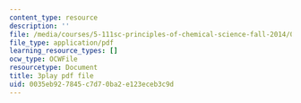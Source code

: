 ```yaml
---
content_type: resource
description: ''
file: /media/courses/5-111sc-principles-of-chemical-science-fall-2014/0035eb927845c7d70ba2e123eceb3c9d_ZZ6jwuBJxc.pdf
file_type: application/pdf
learning_resource_types: []
ocw_type: OCWFile
resourcetype: Document
title: 3play pdf file
uid: 0035eb92-7845-c7d7-0ba2-e123eceb3c9d
---
```

